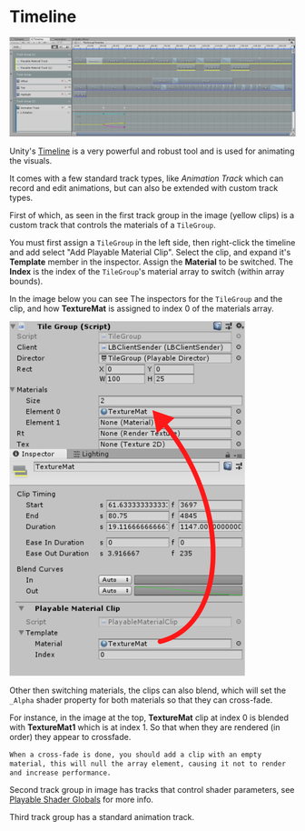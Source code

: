 # Timeline

![Timeline](Timeline.png)

Unity's [Timeline](https://docs.unity3d.com/Manual/TimelineOverview.html) is a very powerful and robust tool and is used for animating the visuals.

It comes with a few standard track types, like *Animation Track* which can record and edit animations, but can also be extended with custom track types.

First of which, as seen in the first track group in the image (yellow clips) is a custom track that controls the materials of a `TileGroup`.

You must first assign a `TileGroup` in the left side, then right-click the timeline and add select "Add Playable Material Clip".
Select the clip, and expand it's **Template** member in the inspector.
Assign the **Material** to be switched.
The **Index** is the index of the `TileGroup`'s material array to switch (within array bounds).

In the image below you can see The inspectors for the `TileGroup` and the clip, and how **TextureMat** is assigned to index 0 of the materials array.

![PlayableMaterialClip](PlayableMaterialClip.png)


Other then switching materials, the clips can also blend, which will set the `_Alpha` shader property for both materials so that they can cross-fade.

For instance, in the image at the top, **TextureMat** clip at index 0 is blended with **TextureMat1** which is at index 1. So that when they are rendered (in order) they appear to crossfade.

    When a cross-fade is done, you should add a clip with an empty material, this will null the array element, causing it not to render and increase performance.


Second track group in image has tracks that control shader parameters, 
see [Playable Shader Globals](https://github.com/slipster216/PlayableShaderGlobals) for more info.

Third track group has a standard animation track.
